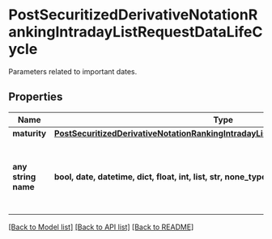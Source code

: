 # PostSecuritizedDerivativeNotationRankingIntradayListRequestDataLifeCycle

Parameters related to important dates.

## Properties
Name | Type | Description | Notes
------------ | ------------- | ------------- | -------------
**maturity** | [**PostSecuritizedDerivativeNotationRankingIntradayListRequestDataLifeCycleMaturity**](PostSecuritizedDerivativeNotationRankingIntradayListRequestDataLifeCycleMaturity.md) |  | [optional] 
**any string name** | **bool, date, datetime, dict, float, int, list, str, none_type** | any string name can be used but the value must be the correct type | [optional]

[[Back to Model list]](../README.md#documentation-for-models) [[Back to API list]](../README.md#documentation-for-api-endpoints) [[Back to README]](../README.md)


